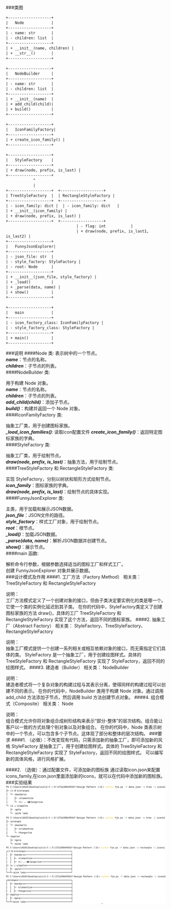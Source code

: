 ###类图
```
+-------------------+
|   Node            |
+-------------------+
| - name: str       |
| - children: list  |
+-------------------+
| + __init__(name, children) |
| + __str__()       |
+-------------------+

+-------------------+
|   NodeBuilder     |
+-------------------+
| - name: str       |
| - children: list  |
+-------------------+
| + __init__(name)  |
| + add_child(child)|
| + build()         |
+-------------------+

+-------------------+
|   IconFamilyFactory|
+-------------------+
| + create_icon_family() |
+-------------------+

+-------------------+
|   StyleFactory    |
+-------------------+
| + draw(node, prefix, is_last) |
+-------------------+
            ^
            |
+-------------------+  +-------------------+
| TreeStyleFactory  |  | RectangleStyleFactory |
+-------------------+  +-------------------+
| - icon_family: dict |  | - icon_family: dict   |
| + __init__(icon_family) |
| + draw(node, prefix, is_last) |
+-------------------+  +-------------------+
                               | - flag: int           |
                               | + draw(node, prefix, is_last1, is_last2) |
+-------------------+
|   FunnyJsonExplorer|
+-------------------+
| - json_file: str  |
| - style_factory: StyleFactory |
| - root: Node      |
+-------------------+
| + __init__(json_file, style_factory) |
| + _load()         |
| + _parse(data, name) |
| + show()          |
+-------------------+

+-------------------+
|   main            |
+-------------------+
| - icon_factory_class: IconFamilyFactory |
| - style_factory_class: StyleFactory |
+-------------------+
| + main()          |
+-------------------+
```
###说明
####Node 类:
表示树中的一个节点。<br>
***name***：节点的名称。<br>
***children***：子节点的列表。<br>
####NodeBuilder 类:

用于构建 Node 对象。<br>
***name***：节点的名称。<br>
***children***：子节点的列表。<br>
***add_child(child)***：添加子节点。<br>
***build()***：构建并返回一个 Node 对象。<br>
####IconFamilyFactory 类:

抽象工厂类，用于创建图标家族。<br>
***_load_icon_families()***: 读取icon配置文件
***create_icon_family()***：返回特定图标家族的字典。<br>
####StyleFactory 类:

抽象工厂类，用于绘制节点。<br>
***draw(node, prefix, is_last)***：抽象方法，用于绘制节点。<br>
####TreeStyleFactory 和 RectangleStyleFactory 类:

实现 StyleFactory，分别以树状和矩形方式绘制节点。<br>
***icon_family***：图标家族的字典。<br>
***draw(node, prefix, is_last)***：绘制节点的具体实现。<br>
####FunnyJsonExplorer 类:

主类，用于加载和展示JSON数据。<br>
***json_file***：JSON文件的路径。<br>
***style_factory***：样式工厂对象，用于绘制节点。<br>
***root***：根节点。<br>
***_load()***：加载JSON数据。<br>
***_parse(data, name)***：解析JSON数据并创建节点。<br>
***show()***：展示节点。<br>
####main 函数:

解析命令行参数，根据参数选择适当的图标工厂和样式工厂。<br>
创建 FunnyJsonExplorer 对象并展示数据。<br>
###设计模式及作用
####1. 工厂方法（Factory Method）
相关类： TreeStyleFactory 和 RectangleStyleFactory

说明：<br>
工厂方法模式定义了一个创建对象的接口，但由子类决定要实例化的类是哪一个。它使一个类的实例化延迟到其子类。
在你的代码中，StyleFactory类定义了创建图标家族的方法 draw()，具体的工厂 TreeStyleFactory 和 RectangleStyleFactory 实现了这个方法，返回不同的图标家族。
####2. 抽象工厂（Abstract Factory）
相关类： StyleFactory、TreeStyleFactory、RectangleStyleFactory

说明：<br>
抽象工厂模式提供一个创建一系列相关或相互依赖对象的接口，而无需指定它们具体的类。
StyleFactory 是一个抽象工厂，用于创建绘图样式。具体的 TreeStyleFactory 和 RectangleStyleFactory 实现了 StyleFactory，返回不同的绘图样式。
####3. 建造者（Builder）
相关类： NodeBuilder

说明：<br>
建造者模式将一个复杂对象的构建过程与其表示分离，使得同样的构建过程可以创建不同的表示。
在你的代码中，NodeBuilder 类用于构建 Node 对象。通过调用 add_child 方法添加子节点，然后调用 build 方法创建节点对象。
####4. 组合模式（Composite）
相关类： Node

说明：<br>
组合模式允许你将对象组合成树形结构来表示“部分-整体”的层次结构。组合能让客户以一致的方式处理个别对象以及对象组合。
在你的代码中，Node 类表示树中的一个节点，可以包含多个子节点。这体现了部分和整体的层次结构。
###要求
####1. （必做）：不改变现有代码，只需添加新的抽象工厂，即可添加新的风格
StyleFactory 是抽象工厂，用于创建绘图样式。具体的 TreeStyleFactory 和 RectangleStyleFactory 实现了 StyleFactory，返回不同的绘图样式。
可以编写新的具体风格，进行风格扩展。

####2. （选做）：通过配置文件，可添加新的图标族
通过读取icon.json来配置icons_family,在icon.json里面添加新的icons，就可以在代码中添加新的图标族。
###实验结果
![Local Image](tree_icons1.png)
![Local Image](tree_icons2.png)
![Local Image](rectangle_icons1.png)
![Local Image](rectangle_icons2.png)


